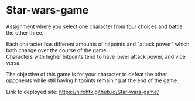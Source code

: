 # Star-wars-game

Assignment where you select one character from four choices and battle the other three. 

Each character has different amounts of hitpoints and "attack power" which both change over the course of the game.  
Characters with higher hitpoints tend to have lower attack power, and vice versa.

The objective of this game is for your character to defeat the other opponents while still having hitpoints remaining at the
end of the game.  

Link to deployed site: https://hirohtk.github.io/Star-wars-game/
